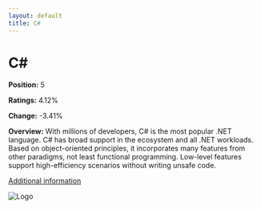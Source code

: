 ```yaml
---
layout: default
title: C#
---
```


# C#

**Position:** 5

**Ratings:** 4.12%

**Change:** -3.41%

**Overview:** With millions of developers, C# is the most popular .NET language. C# has broad support in the ecosystem and all .NET workloads. Based on object-oriented principles, it incorporates many features from other paradigms, not least functional programming. Low-level features support high-efficiency scenarios without writing unsafe code.

[Additional information](https://learn.microsoft.com/en-us/dotnet/csharp/tour-of-csharp/overview)

![Logo](https://e7.pngegg.com/pngimages/520/669/png-clipart-c-logo-c-programming-language-computer-icons-computer-programming-programming-miscellaneous-blue.png)
